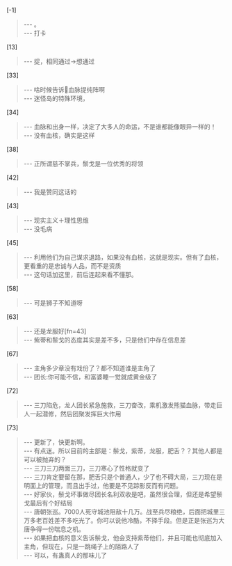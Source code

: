 
[-1] 
>--- 。<br>
>--- 打卡<br>

[13] 
>--- 捉，相同通过→想通过<br>

[33] 
>--- 啥时候告诉🦁血脉提纯阵啊<br>
>--- 迷怪岛的特殊环境，<br>

[34] 
>--- 血脉和出身一样，决定了大多人的命运，不是谁都能像眼异一样的！<br>
>--- 没有血核，确实是这样<br>

[38] 
>--- 正所谓慈不掌兵，鬃戈是一位优秀的将领<br>

[42] 
>--- 我是赞同这话的<br>

[43] 
>--- 现实主义＋理性思维<br>
>--- 没毛病<br>

[45] 
>--- 利用他们为自己谋求退路，如果没有血核，这就是现实。但有了血核，更看重的是忠诚与人品，而不是资质<br>
>--- 这句话加这里，前后连起来看不懂那。<br>

[58] 
>--- 可是狮子不知道呀<br>

[63] 
>--- 还是龙服好[fn=43]<br>
>--- 紫蒂和鬃戈的态度其实是差不多，只是他们中存在信息差<br>

[67] 
>--- 主角多少章没有戏份了？都不知道谁是主角了<br>
>--- 团长:你可能不信，和富婆睡一觉就成黄金级了<br>

[72] 
>--- 三刀陷危，龙人团长紧急施救，三刀奋改，乘机激发熊猫血脉，带走巨人一起潜修，然后团聚发挥巨大作用<br>

[73] 
>--- 更新了，快更新啊。<br>
>--- 有点迷。所以目前的主部是：鬃戈，紫蒂，龙服，肥舌？？其他人都是可以被抛弃的？<br>
>--- 三刀三刀两面三刀，三刀寒心了性格就变了<br>
>--- 三刀肯定要留在那，肥舌只是个普通人，少了也不碍大局，三刀现在是明面上的管理，而且出手过，他要是不见踪影反而有问题。<br>
>--- 好家伙，鬃戈坏事做尽团长名利双收是吧，虽然很合理，但还是希望鬃戈最后有个好结局<br>
>--- 唐朝张巡。7000人死守城池阻敌十几万。战至兵尽粮绝，后面把城里三万多老百姓差不多吃光了。你可以说他冷酷，不择手段。但是正是张巡为大唐争得一份喘息之机。<br>
>--- 如果把血核的意义告诉鬃戈，他会支持紫蒂他们，并且可能也彻底加入主角，但现在，只是一跳绳子上的陌路人了<br>
>--- 可以，有蛊真人的那味儿了<br>
